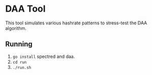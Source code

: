 # DAA Tool

This tool simulates various hashrate patterns to stress-test the DAA
algorithm.

## Running

1. `go install` spectred and daa.
2. `cd run`
3. `./run.sh`
